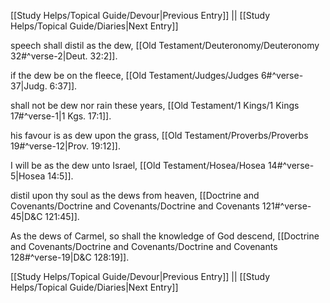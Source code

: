 [[Study Helps/Topical Guide/Devour|Previous Entry]]  ||  [[Study Helps/Topical Guide/Diaries|Next Entry]]

 speech shall distil as the dew, [[Old Testament/Deuteronomy/Deuteronomy 32#^verse-2|Deut. 32:2]].

 if the dew be on the fleece, [[Old Testament/Judges/Judges 6#^verse-37|Judg. 6:37]].

 shall not be dew nor rain these years, [[Old Testament/1 Kings/1 Kings 17#^verse-1|1 Kgs. 17:1]].

 his favour is as dew upon the grass, [[Old Testament/Proverbs/Proverbs 19#^verse-12|Prov. 19:12]].

 I will be as the dew unto Israel, [[Old Testament/Hosea/Hosea 14#^verse-5|Hosea 14:5]].

 distil upon thy soul as the dews from heaven, [[Doctrine and Covenants/Doctrine and Covenants/Doctrine and Covenants 121#^verse-45|D&C 121:45]].

 As the dews of Carmel, so shall the knowledge of God descend, [[Doctrine and Covenants/Doctrine and Covenants/Doctrine and Covenants 128#^verse-19|D&C 128:19]].

[[Study Helps/Topical Guide/Devour|Previous Entry]]  ||  [[Study Helps/Topical Guide/Diaries|Next Entry]]